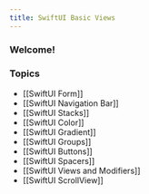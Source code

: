 ```yaml
---
title: SwiftUI Basic Views
---
```


### Welcome!

### Topics
- [[SwiftUI Form]]
- [[SwiftUI Navigation Bar]]
- [[SwiftUI Stacks]]
- [[SwiftUI Color]]
- [[SwiftUI Gradient]]
- [[SwiftUI Groups]]
- [[SwiftUI Buttons]]
- [[SwiftUI Spacers]]
- [[SwiftUI Views and Modifiers]]
- [[SwiftUI ScrollView]]

